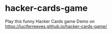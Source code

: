 # hacker-cards-game
Play this funny Hacker Cards game
Demo on https://luciferreeves.github.io/hacker-cards-game/

